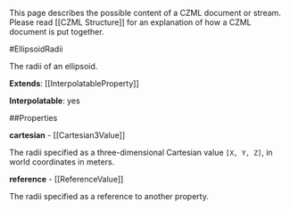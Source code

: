 This page describes the possible content of a CZML document or stream.  Please read [[CZML Structure]] for an explanation of how a CZML document is put together.

#EllipsoidRadii

The radii of an ellipsoid.

**Extends**: [[InterpolatableProperty]]

**Interpolatable**: yes

##Properties

**cartesian** - [[Cartesian3Value]]

The radii specified as a three-dimensional Cartesian value `[X, Y, Z]`, in world coordinates in meters.


**reference** - [[ReferenceValue]]

The radii specified as a reference to another property.


